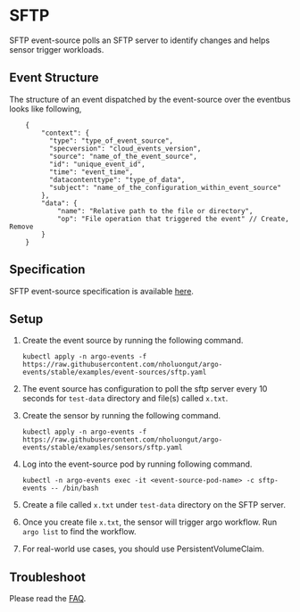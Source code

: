 # SFTP

SFTP event-source polls an SFTP server to identify changes and helps sensor trigger workloads.

## Event Structure

The structure of an event dispatched by the event-source over the eventbus looks like following,

        {
            "context": {
              "type": "type_of_event_source",
              "specversion": "cloud_events_version",
              "source": "name_of_the_event_source",
              "id": "unique_event_id",
              "time": "event_time",
              "datacontenttype": "type_of_data",
              "subject": "name_of_the_configuration_within_event_source"
            },
            "data": {
                "name": "Relative path to the file or directory",
                "op": "File operation that triggered the event" // Create, Remove
            }
        }

## Specification

SFTP event-source specification is available [here](../../APIs.md#argoproj.io/v1alpha1.SFTPEventSource).

## Setup

1.  Create the event source by running the following command.

        kubectl apply -n argo-events -f https://raw.githubusercontent.com/nholuongut/argo-events/stable/examples/event-sources/sftp.yaml

1.  The event source has configuration to poll the sftp server every 10 seconds for `test-data` directory and file(s) called `x.txt`.

1.  Create the sensor by running the following command.

        kubectl apply -n argo-events -f https://raw.githubusercontent.com/nholuongut/argo-events/stable/examples/sensors/sftp.yaml

1.  Log into the event-source pod by running following command.

        kubectl -n argo-events exec -it <event-source-pod-name> -c sftp-events -- /bin/bash

1.  Create a file called `x.txt` under `test-data` directory on the SFTP server.

1.  Once you create file `x.txt`, the sensor will trigger argo workflow. Run `argo list` to find the workflow.

1.  For real-world use cases, you should use PersistentVolumeClaim.

## Troubleshoot

Please read the [FAQ](https://github.com/nholuongut/argo-events/FAQ/).

